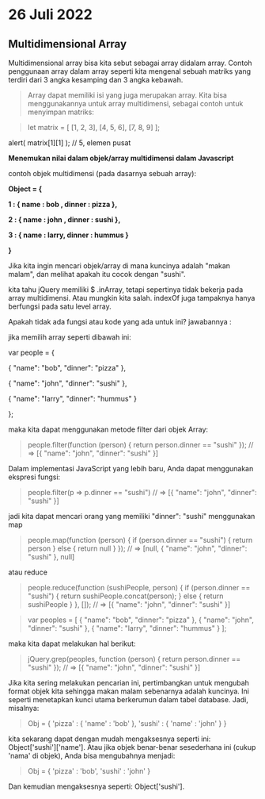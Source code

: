 # 26 Juli 2022

## Multidimensional Array

Multidimensional array bisa kita sebut sebagai array didalam array. Contoh penggunaan array dalam array seperti kita mengenal sebuah matriks yang terdiri dari 3 angka kesamping dan 3 angka kebawah.

>Array dapat memiliki isi yang juga merupakan array. Kita bisa menggunakannya untuk array multidimensi, sebagai contoh untuk menyimpan matriks:

>let matrix = [
  [1, 2, 3],
  [4, 5, 6],
  [7, 8, 9]
];

alert( matrix[1][1] ); // 5, elemen pusat


<b>Menemukan nilai dalam objek/array multidimensi dalam Javascript</b>

contoh objek multidimensi (pada dasarnya sebuah array):

<b>Object = {

   1 : { name : bob , dinner : pizza },

   2 : { name : john , dinner : sushi },

   3 : { name : larry, dinner : hummus }

} </b>

Jika kita ingin  mencari objek/array di mana kuncinya adalah "makan malam", dan melihat apakah itu cocok dengan "sushi".

kita tahu jQuery memiliki $ .inArray, tetapi sepertinya tidak bekerja pada array multidimensi. Atau mungkin kita salah. indexOf juga tampaknya hanya berfungsi pada satu level array.

Apakah tidak ada fungsi atau kode yang ada untuk ini?
jawabannya :

jika memilih array seperti dibawah ini:

var people = {

  { "name": "bob", "dinner": "pizza" },

  { "name": "john", "dinner": "sushi" },

  { "name": "larry", "dinner": "hummus" }

};

maka kita dapat menggunakan metode filter dari objek Array:

>people.filter(function (person) { return person.dinner == "sushi" });
  // => [{ "name": "john", "dinner": "sushi" }]

Dalam implementasi JavaScript yang lebih baru, Anda dapat menggunakan ekspresi fungsi:

>people.filter(p => p.dinner == "sushi")
  // => [{ "name": "john", "dinner": "sushi" }]

  jadi kita dapat mencari orang yang memiliki "dinner": "sushi" menggunakan map

  >people.map(function (person) {
  if (person.dinner == "sushi") {
    return person
  } else {
    return null
  }
}); // => [null, { "name": "john", "dinner": "sushi" }, null]

atau reduce

>people.reduce(function (sushiPeople, person) {
  if (person.dinner == "sushi") {
    return sushiPeople.concat(person);
  } else {
    return sushiPeople
  }
}, []); // => [{ "name": "john", "dinner": "sushi" }]


>var peoples = [
  { "name": "bob", "dinner": "pizza" },
  { "name": "john", "dinner": "sushi" },
  { "name": "larry", "dinner": "hummus" }
];

maka kita dapat melakukan hal berikut:

>jQuery.grep(peoples, function (person) { return person.dinner == "sushi" });
  // => [{ "name": "john", "dinner": "sushi" }]

  Jika kita sering melakukan pencarian ini, pertimbangkan untuk mengubah format objek kita sehingga makan malam sebenarnya adalah kuncinya. Ini seperti menetapkan kunci utama berkerumun dalam tabel database. Jadi, misalnya: 

>Obj = { 'pizza' : { 'name' : 'bob' }, 'sushi' : { 'name' : 'john' } }

kita sekarang dapat dengan mudah mengaksesnya seperti ini: Object['sushi']['name']. Atau jika objek benar-benar sesederhana ini (cukup 'nama' di objek), Anda bisa mengubahnya menjadi:

>Obj = { 'pizza' : 'bob', 'sushi' : 'john' }

Dan kemudian mengaksesnya seperti: Object['sushi'].





